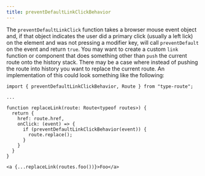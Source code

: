 ```yaml
---
title: preventDefaultLinkClickBehavior
---
```


The `preventDefaultLinkClick` function takes a browser mouse event object and, if that object indicates the user did a primary click (usually a left lick) on the element and was not pressing a modifier key, will call `preventDefault` on the event and return `true`. You may want to create a custom `link` function or component that does something other than `push` the current route onto the history stack. There may be a case where instead of pushing the route into history you want to replace the current route. An implementation of this could look something like the following:

```tsx
import { preventDefaultLinkClickBehavior, Route } from "type-route";

...

function replaceLink(route: Route<typeof routes>) {
  return {
    href: route.href,
    onClick: (event) => {
      if (preventDefaultLinkClickBehavior(event)) {
        route.replace();
      }
    }
  }
}

<a {...replaceLink(routes.foo())}>Foo</a>
```
